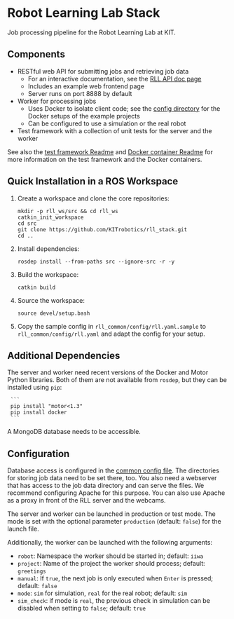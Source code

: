 # Robot Learning Lab Stack

Job processing pipeline for the Robot Learning Lab at KIT.

## Components

* RESTful web API for submitting jobs and retrieving job data
    * For an interactive documentation, see the [RLL API doc page](https://rll-apidoc.ipr.kit.edu/)
    * Includes an example web frontend page
    * Server runs on port 8888 by default
* Worker for processing jobs
    * Uses Docker to isolate client code; see the [config directory](rll_worker/config/docker) for the Docker setups of the example projects
    * Can be configured to use a simulation or the real robot
* Test framework with a collection of unit tests for the server and the worker

See also the [test framework Readme](rll_test/README.md) and [Docker container Readme](rll_worker/config/docker/README.md) for more information on the test framework and the Docker containers.

## Quick Installation in a ROS Workspace

1. Create a workspace and clone the core repositories:

    `mkdir -p rll_ws/src && cd rll_ws`   
    `catkin_init_workspace`   
    `cd src`   
    `git clone https://github.com/KITrobotics/rll_stack.git`   
    `cd ..`

2. Install dependencies:

    `rosdep install --from-paths src --ignore-src -r -y`

3. Build the workspace:

    `catkin build`

4. Source the workspace:

    `source devel/setup.bash`

5. Copy the sample config in `rll_common/config/rll.yaml.sample` to `rll_common/config/rll.yaml` and adapt the config for your setup.

## Additional Dependencies

The server and worker need recent versions of the Docker and Motor Python libraries.
Both of them are not available from `rosdep`, but they  can be installed using `pip`:

     ```
     pip install "motor<1.3"
     pip install docker
     ```

A MongoDB database needs to be accessible.

## Configuration

Database access is configured in the [common config file](rll_common/config/rll.yaml). The directories for storing job data need to be set there, too. You also need a webserver that has access to the job data directory and can serve the files. We recommend configuring Apache for this purpose. You can also use Apache as a proxy in front of the RLL server and the webcams.

The server and worker can be launched in production or test mode. The mode is set with the optional parameter `production` (default: `false`) for the launch file.

Additionally, the worker can be launched with the following arguments:

* `robot`: Namespace the worker should be started in; default: `iiwa`
* `project`: Name of the project the worker should process; default: `greetings`
* `manual`: If `true`, the next job is only executed when `Enter` is pressed; default: `false`
* `mode`: `sim` for simulation, `real` for the real robot; default: `sim`
* `sim_check`: if mode is `real`, the previous check in simulation can be disabled when setting to `false`; default: `true`
